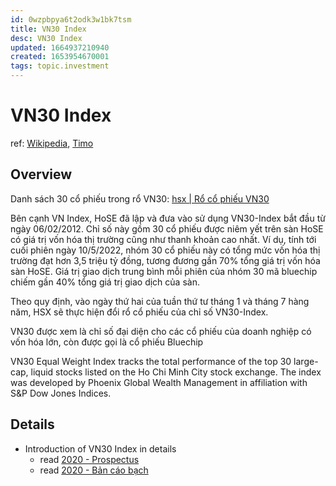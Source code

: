 ```yaml
---
id: 0wzpbpya6t2odk3w1bk7tsm
title: VN30 Index
desc: VN30 Index
updated: 1664937210940
created: 1653954670001
tags: topic.investment
---
```

# VN30 Index

ref: [Wikipedia](https://en.wikipedia.org/wiki/VN30_Equal_Weight_Index), [Timo](https://timo.vn/blogs/chi-so-vn30-la-gi/)

## Overview

Danh sách 30 cổ phiếu trong rổ VN30: [hsx | Rổ cổ phiếu VN30](https://www.hsx.vn/Modules/Listed/Web/StockIndexView/1964531007)

Bên cạnh VN Index, HoSE đã lập và đưa vào sử dụng VN30-Index bắt đầu từ ngày 06/02/2012. Chỉ số này gồm 30 cổ phiếu được niêm yết trên sàn HoSE có giá trị vốn hóa thị trường cũng như thanh khoản cao nhất. Ví dụ, tính tới cuối phiên ngày 10/5/2022, nhóm 30 cổ phiếu này có tổng mức vốn hóa thị trường đạt hơn 3,5 triệu tỷ đồng, tương đương gần 70% tổng giá trị vốn hóa sàn HoSE. Giá trị giao dịch trung bình mỗi phiên của nhóm 30 mã bluechip chiếm gần 40% tổng giá trị giao dịch của sàn.

Theo quy định, vào ngày thứ hai của tuần thứ tư tháng 1 và tháng 7 hàng năm, HSX sẽ thực hiện đổi rổ cổ phiếu của chỉ số VN30-Index.

VN30 được xem là chỉ số đại diện cho các cổ phiếu của doanh nghiệp có vốn hóa lớn, còn được gọi là cổ phiếu Bluechip

VN30 Equal Weight Index tracks the total performance of the top 30 large-cap, liquid stocks listed on the Ho Chi Minh City stock exchange. The index was developed by Phoenix Global Wealth Management in affiliation with S&P Dow Jones Indices.

## Details

- Introduction of VN30 Index in details
    - read [2020 - Prospectus](https://masvn.com/api/attachment/file/1634786746779-ProspectusETFSSIAMETFVN30_ENG.pdf#page=9)
    - read [2020 - Bản cáo bạch](https://masvn.com/api/attachment/file/1630480175274-20201007-BanCaoBachQuyETFSSIAMVN30.pdf#page=9)